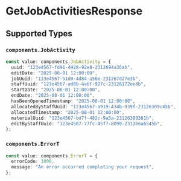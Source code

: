 # GetJobActivitiesResponse


## Supported Types

### `components.JobActivity`

```typescript
const value: components.JobActivity = {
  uuid: "123e4567-fd91-4928-92e8-2312694a36ab",
  editDate: "2025-08-01 12:00:00",
  jobUuid: "123e4567-51d9-4d84-a56e-231267d27e3b",
  staffUuid: "123e4567-ad8b-4abf-927c-23126172ee8b",
  startDate: "2025-08-01 12:00:00",
  endDate: "2025-08-01 12:00:00",
  hasBeenOpenedTimestamp: "2025-08-01 12:00:00",
  allocatedByStaffUuid: "123e4567-a919-434b-939f-23126309c45b",
  allocatedTimestamp: "2025-08-01 12:00:00",
  materialUuid: "123e4567-bd7f-482c-9a5a-23126389361b",
  editByStaffUuid: "123e4567-77fc-45f7-8099-231266a6545b",
};
```

### `components.ErrorT`

```typescript
const value: components.ErrorT = {
  errorCode: 1000,
  message: "An error occurred completing your request",
};
```

